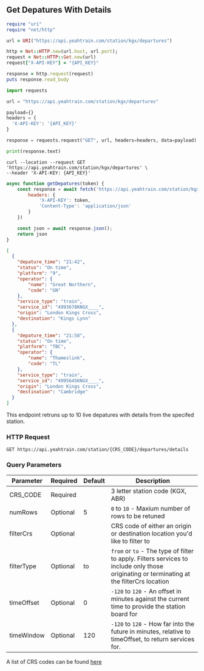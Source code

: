 ## Get Depatures With Details

```ruby
require "uri"
require "net/http"

url = URI("https://api.yeahtrain.com/station/kgx/departures")

http = Net::HTTP.new(url.host, url.port);
request = Net::HTTP::Get.new(url)
request["X-API-KEY"] = "{API_KEY}"

response = http.request(request)
puts response.read_body
```

```python
import requests

url = "https://api.yeahtrain.com/station/kgx/departures"

payload={}
headers = {
  'X-API-KEY': '{API_KEY}'
}

response = requests.request("GET", url, headers=headers, data=payload)

print(response.text)
```

```shell
curl --location --request GET 'https://api.yeahtrain.com/station/kgx/departures' \
--header 'X-API-KEY: {API_KEY}'
```

```javascript
async function getDepatures(token) {
    const response = await fetch('https://api.yeahtrain.com/station/kgx/departures', {
        headers: {
            'X-API-KEY': token,
            'Content-Type': 'application/json'
        }
    })

    const json = await response.json();
    return json
}
```

```json
[
  {
    "depature_time": "21:42",
    "status": "On time",
    "platform": "9",
    "operator": {
        "name": "Great Northern",
        "code": "GN"
    },
    "service_type": "train",
    "service_id": "4993678KNGX____",
    "origin": "London Kings Cross",
    "destination": "Kings Lynn"
  },
  {
    "depature_time": "21:58",
    "status": "On time",
    "platform": "TBC",
    "operator": {
        "name": "Thameslink",
        "code": "TL"
    },
    "service_type": "train",
    "service_id": "4995645KNGX____",
    "origin": "London Kings Cross",
    "destination": "Cambridge"
  }
]
```

This endpoint retruns up to 10 live depatures with details from the specifed station. 

### HTTP Request

`GET https://api.yeahtrain.com/station/{CRS_CODE}/departures/details`

### Query Parameters

Parameter | Required | Default | Description
--------- | ----------- | ----------- | -----------
CRS_CODE | Required | | 3 letter station code (KGX, ABR)
numRows | Optional | 5 | `0` to `10` - Maxium number of rows to be retuned
filterCrs | Optional | | CRS code of either an origin or destination location you'd like to filter to
filterType | Optional |to | `from` or `to` - The type of filter to apply. Filters services to include only those originating or terminating at the filterCrs location
timeOffset | Optional | 0 | `-120` to `120` - An offset in minutes against the current time to provide the station board for
timeWindow | Optional | 120 | `-120` to `120` - How far into the future in minutes, relative to timeOffset, to return services for.

<aside class="notice">
A list of CRS codes can be found <a href="https://www.nationalrail.co.uk/stations_destinations/48541.aspx">here</a>
</aside>